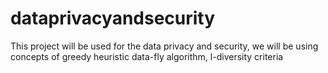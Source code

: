 # dataprivacyandsecurity
This project will be used for the data privacy and security, we will be using concepts of greedy heuristic data-fly algorithm, l-diversity criteria 
